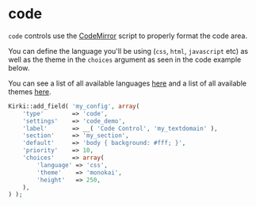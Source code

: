 # code

`code` controls use the [CodeMirror](https://codemirror.net/) script to properly format the code area.

You can define the language you'll be using (`css`, `html`, `javascript` etc) as well as the theme in the `choices` argument as seen in the code example below.

You can see a list of all available languages [here](https://codemirror.net/mode/index.html) and a list of all available themes [here](https://codemirror.net/demo/theme.html).

```php
Kirki::add_field( 'my_config', array(
    'type'        => 'code',
    'settings'    => 'code_demo',
    'label'       => __( 'Code Control', 'my_textdomain' ),
    'section'     => 'my_section',
    'default'     => 'body { background: #fff; }',
    'priority'    => 10,
    'choices'     => array(
        'language' => 'css',
        'theme'    => 'monokai',
        'height'   => 250,
    ),
) );
```
